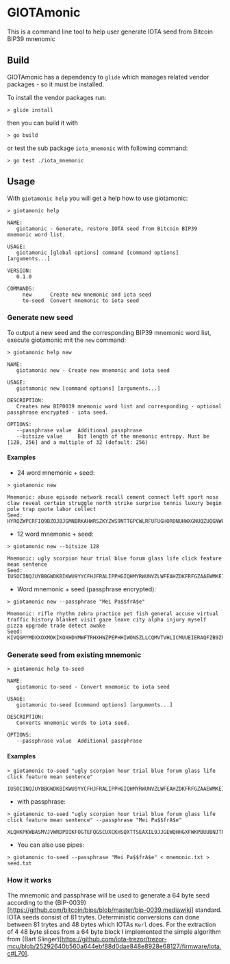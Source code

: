 # GIOTAmonic

This is a command line tool to help user generate IOTA seed from Bitcoin BIP39 mnenomic

## Build

GIOTAmonic has a dependency to `glide` which manages related vendor packages - so it must be installed.

To install the vendor packages run:

```
> glide install
```

then you can build it with

```
> go build
```

or test the sub package `iota_mnemonic` with following command:

```
> go test ./iota_mnemonic
```



## Usage

With `giotamonic help` you will get a help how to use giotamonic:

```
> giotamonic help

NAME:
   giotamonic - Generate, restore IOTA seed from Bitcoin BIP39 mnemonic word list.

USAGE:
   giotamonic [global options] command [command options] [arguments...]

VERSION:
   0.1.0

COMMANDS:
     new      Create new mnemonic and iota seed
     to-seed  Convert mnemonic to iota seed
```

### Generate new seed

To output a new seed and the corresponding BIP39 mnemonic word list, execute giotamonic mit the `new` command:

```
> giotamonic help new

NAME:
   giotamonic new - Create new mnemonic and iota seed

USAGE:
   giotamonic new [command options] [arguments...]

DESCRIPTION:
   Creates new BIP0039 mnemonic word list and corresponding - optional passphrase encrypted - iota seed.

OPTIONS:
   --passphrase value  Additional passphrase
   --bitsize value     Bit length of the mnemonic entropy. Must be [128, 256] and a multiple of 32 (default: 256)
```

#### Examples

* 24 word mnemonic + seed:
```
> giotamonic new

Mnemonic: abuse episode network recall cement connect left sport nose claw reveal certain struggle north strike surprise tennis luxury begin pole trap quote labor collect
Seed: HYRQZWPCRFIQ9BZOJBJGMNBRKAHWRSZKYZWS9NTTGPCWLRFUFUGHORONUHWXGNUQZUQGNWPPKUUEEXJQY
```

* 12 word mnemonic + seed:
```
> giotamonic new --bitsize 128

Mnemonic: ugly scorpion hour trial blue forum glass life click feature mean sentence
Seed: IUSOCINQJUYBBGWDKBIKWU9YYCFHJFRALIPPHGIQHMYRWUNVZLWFEAHZDKFRFGZAAEWMKEI9YTRRGCYZA
```

* Word mnemonic + seed (passphrase encrypted):
```
> giotamonic new --passphrase "Mei Pa$$frA$e"

Mnemonic: rifle rhythm zebra practice pet fish general accuse virtual traffic history blanket visit gaze leave city alpha injury myself pizza upgrade trade detect awake
Seed: KIVQGMYMDXXOXMDKIKOXHDYMWFTRHXHWZPEPHHIWONSZLLCQMVTVHLICMUUEIERAQFZB9ZPKKGHFBWCP9
```

### Generate seed from existing mnemonic

```
> giotamonic help to-seed

NAME:
   giotamonic to-seed - Convert mnemonic to iota seed

USAGE:
   giotamonic to-seed [command options] [arguments...]

DESCRIPTION:
   Converts mnemonic words to iota seed.

OPTIONS:
   --passphrase value  Additional passphrase
```

#### Examples

```
> giotamonic to-seed "ugly scorpion hour trial blue forum glass life click feature mean sentence"

IUSOCINQJUYBBGWDKBIKWU9YYCFHJFRALIPPHGIQHMYRWUNVZLWFEAHZDKFRFGZAAEWMKEI9YTRRGCYZA
```

* with passphrase:
```
> giotamonic to-seed "ugly scorpion hour trial blue forum glass life click feature mean sentence" --passphrase "Mei Pa$$frA$e"

XLQHKPKWBASMVJVWRDPDIKFOGTEFQGSCUXCKHSQXTTSEAXIL9JJGEWQHHGXFWKPBUUBNJTQEGEKPDSOKX
```

* You can also use pipes:

```
> giotamonic to-seed --passphrase "Mei Pa$$frA$e" < mnemonic.txt > seed.txt
```

### How it works

The mnemonic and passphrase will be used to generate a 64 byte seed according to the (BIP-0039)[https://github.com/bitcoin/bips/blob/master/bip-0039.mediawiki] standard. IOTA seeds consist of 81 trytes. Deterministic conversions can done between 81 trytes and 48 bytes which IOTAs `Kerl` does. For the extraction of 4 48 byte slices from a 64 byte block I implemented the simple algorithm from (Bart Slinger)[https://github.com/iota-trezor/trezor-mcu/blob/25292640b560a644ebf88d0dae848e8928e68127/firmware/iota.c#L70].
